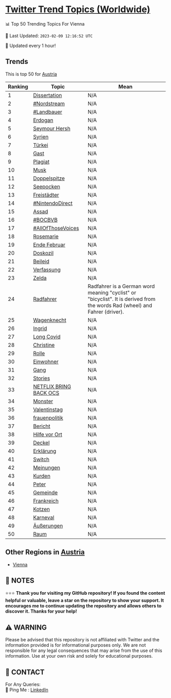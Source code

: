 [Twitter Trend Topics (Worldwide)](https://github.com/ErcinDedeoglu/Twitter-Trend-Topics)
==========


📊 Top 50 Trending Topics For Vienna

📆 Last Updated: `2023-02-09 12:16:52 UTC`

🔧 Updated every 1 hour!


## Trends

This is top 50 for [Austria](</Austria>)

| Ranking | Topic | Mean |
| ------- | ------------ | ------------ |
| 1 | [Dissertation](http://twitter.com/search?q=Dissertation) | N/A |
| 2 | [#Nordstream](http://twitter.com/search?q=%23Nordstream) | N/A |
| 3 | [#Landbauer](http://twitter.com/search?q=%23Landbauer) | N/A |
| 4 | [Erdogan](http://twitter.com/search?q=Erdogan) | N/A |
| 5 | [Seymour Hersh](http://twitter.com/search?q=Seymour+Hersh) | N/A |
| 6 | [Syrien](http://twitter.com/search?q=Syrien) | N/A |
| 7 | [Türkei](http://twitter.com/search?q=T%c3%bcrkei) | N/A |
| 8 | [Gast](http://twitter.com/search?q=Gast) | N/A |
| 9 | [Plagiat](http://twitter.com/search?q=Plagiat) | N/A |
| 10 | [Musk](http://twitter.com/search?q=Musk) | N/A |
| 11 | [Doppelspitze](http://twitter.com/search?q=Doppelspitze) | N/A |
| 12 | [Seepocken](http://twitter.com/search?q=Seepocken) | N/A |
| 13 | [Freistädter](http://twitter.com/search?q=Freist%c3%a4dter) | N/A |
| 14 | [#NintendoDirect](http://twitter.com/search?q=%23NintendoDirect) | N/A |
| 15 | [Assad](http://twitter.com/search?q=Assad) | N/A |
| 16 | [#BOCBVB](http://twitter.com/search?q=%23BOCBVB) | N/A |
| 17 | [#AllOfThoseVoices](http://twitter.com/search?q=%23AllOfThoseVoices) | N/A |
| 18 | [Rosemarie](http://twitter.com/search?q=Rosemarie) | N/A |
| 19 | [Ende Februar](http://twitter.com/search?q=Ende+Februar) | N/A |
| 20 | [Doskozil](http://twitter.com/search?q=Doskozil) | N/A |
| 21 | [Beileid](http://twitter.com/search?q=Beileid) | N/A |
| 22 | [Verfassung](http://twitter.com/search?q=Verfassung) | N/A |
| 23 | [Zelda](http://twitter.com/search?q=Zelda) | N/A |
| 24 | [Radfahrer](http://twitter.com/search?q=Radfahrer) | Radfahrer is a German word meaning "cyclist" or "bicyclist". It is derived from the words Rad (wheel) and Fahrer (driver). |
| 25 | [Wagenknecht](http://twitter.com/search?q=Wagenknecht) | N/A |
| 26 | [Ingrid](http://twitter.com/search?q=Ingrid) | N/A |
| 27 | [Long Covid](http://twitter.com/search?q=Long+Covid) | N/A |
| 28 | [Christine](http://twitter.com/search?q=Christine) | N/A |
| 29 | [Rolle](http://twitter.com/search?q=Rolle) | N/A |
| 30 | [Einwohner](http://twitter.com/search?q=Einwohner) | N/A |
| 31 | [Gang](http://twitter.com/search?q=Gang) | N/A |
| 32 | [Stories](http://twitter.com/search?q=Stories) | N/A |
| 33 | [NETFLIX BRING BACK OCS](http://twitter.com/search?q=NETFLIX+BRING+BACK+OCS) | N/A |
| 34 | [Monster](http://twitter.com/search?q=Monster) | N/A |
| 35 | [Valentinstag](http://twitter.com/search?q=Valentinstag) | N/A |
| 36 | [frauenpolitik](http://twitter.com/search?q=frauenpolitik) | N/A |
| 37 | [Bericht](http://twitter.com/search?q=Bericht) | N/A |
| 38 | [Hilfe vor Ort](http://twitter.com/search?q=Hilfe+vor+Ort) | N/A |
| 39 | [Deckel](http://twitter.com/search?q=Deckel) | N/A |
| 40 | [Erklärung](http://twitter.com/search?q=Erkl%c3%a4rung) | N/A |
| 41 | [Switch](http://twitter.com/search?q=Switch) | N/A |
| 42 | [Meinungen](http://twitter.com/search?q=Meinungen) | N/A |
| 43 | [Kurden](http://twitter.com/search?q=Kurden) | N/A |
| 44 | [Peter](http://twitter.com/search?q=Peter) | N/A |
| 45 | [Gemeinde](http://twitter.com/search?q=Gemeinde) | N/A |
| 46 | [Frankreich](http://twitter.com/search?q=Frankreich) | N/A |
| 47 | [Kotzen](http://twitter.com/search?q=Kotzen) | N/A |
| 48 | [Karneval](http://twitter.com/search?q=Karneval) | N/A |
| 49 | [Äußerungen](http://twitter.com/search?q=%c3%84u%c3%9ferungen) | N/A |
| 50 | [Raum](http://twitter.com/search?q=Raum) | N/A |



## Other Regions in [Austria](</Austria>)

* [Vienna](</Austria/Vienna.md>)



## 📝 NOTES

⭐⭐⭐ **Thank you for visiting my GitHub repository! If you found the content helpful or valuable, leave a star on the repository to show your support. It encourages me to continue updating the repository and allows others to discover it. Thanks for your help!**


## ⚠️ WARNING

Please be advised that this repository is not affiliated with Twitter and the information provided is for informational purposes only. We are not responsible for any legal consequences that may arise from the use of this information. Use at your own risk and solely for educational purposes.


## 📨 CONTACT

 For Any Queries:  
            🏓 Ping Me : [LinkedIn](https://www.linkedin.com/in/ercindedeoglu/)
